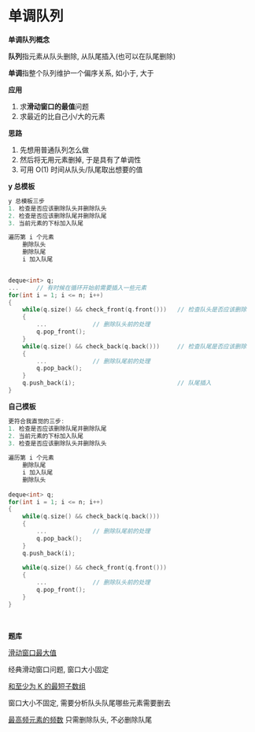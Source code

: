 # 单调队列

**单调队列概念**

**队列**指元素从队头删除, 从队尾插入(也可以在队尾删除)

**单调**指整个队列维护一个偏序关系, 如小于, 大于

**应用**

1. 求**滑动窗口的最值**问题
2. 求最近的比自己小/大的元素

**思路**

1. 先想用普通队列怎么做
2. 然后将无用元素删掉, 于是具有了单调性
3. 可用 O(1) 时间从队头/队尾取出想要的值

**y 总模板**

```C++
y 总模板三步
1. 检查是否应该删除队头并删除队头
2. 检查是否应该删除队尾并删除队尾
3. 当前元素的下标加入队尾

遍历第 i 个元素
    删除队头
    删除队尾
    i 加入队尾


deque<int> q;
...		// 有时候在循环开始前需要插入一些元素
for(int i = 1; i <= n; i++)
{
    while(q.size() && check_front(q.front()))	// 检查队头是否应该删除
    {
        ...				// 删除队头前的处理
		q.pop_front();
    }    
    while(q.size() && check_back(q.back()))		// 检查队尾是否应该删除
    {
        ...				// 删除队尾前的处理
        q.pop_back();
	}
    q.push_back(i);								// 队尾插入
}
```

**自己模板**

```C++
更符合我直觉的三步:
1. 检查是否应该删除队尾并删除队尾
2. 当前元素的下标加入队尾
3. 检查是否应该删除队头并删除队头
    
遍历第 i 个元素
    删除队尾
    i 加入队尾
    删除队头
    
deque<int> q;
for(int i = 1; i <= n; i++)
{
    while(q.size() && check_back(q.back()))		
    {
        ...				// 删除队尾前的处理
        q.pop_back();
	}
    q.push_back(i);		
    
    while(q.size() && check_front(q.front()))	
    {
        ...				// 删除队头前的处理
		q.pop_front();
    }    				
}
```

$~$

**题库**

[滑动窗口最大值](https://leetcode-cn.com/problems/sliding-window-maximum/)

经典滑动窗口问题, 窗口大小固定

[和至少为 K 的最短子数组](https://leetcode-cn.com/problems/shortest-subarray-with-sum-at-least-k/)

窗口大小不固定, 需要分析队头队尾哪些元素需要删去

[最高频元素的频数](https://leetcode-cn.com/problems/frequency-of-the-most-frequent-element/)	只需删除队头, 不必删除队尾
